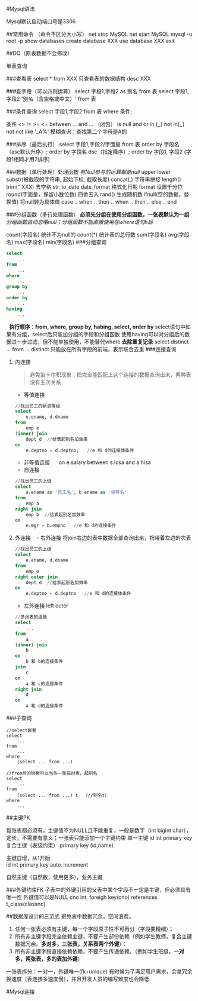 #Mysql语法

Mysql默认启动端口号是3306

##常用命令
（命令不区分大小写）
net stop MySQL
net start MySQL
mysql -u root -p
show databases
create database XXX
use database XXX
exit

##DQ（原表数据不会修改）

单表查询

###查看表
select * from XXX
只查看表的数据结构
desc XXX

###查字段（可以四则运算）
select 字段1,字段2 as 别名 from 表
select 字段1,字段2 '别名（含空格或中文）' from 表

###条件查询
select 字段1,字段2
from 表
where 条件;

条件
<> != >= <= between ... and ... （闭包）
is null
and or 
in (,,) not in(,,)
not not
like '_A%'  模糊查询：查找第二个字母是A的

###排序（最后执行）
select 字段1,字段2/字面量
from 表
order by 字段名 （asc默认升序）;
order by 字段名 dsc（指定降序）;
order by 字段1, 字段2 (字段1相同才用2排序)

###数据（单行处理）处理函数
*有Null参与的运算都是null*
upper lower
substr(被截取的字符串, 起始下标, 截取长度)
concat(,) 字符串拼接
length()
trim(" XXX) 去空格
str_to_date
date_format 格式化日期
format 设置千分位
round(字面量，保留小数位数) 四舍五入
rand() 生成随机数
ifnull(空的数据，替换值) 将null转为具体值
case .. when .. then .. when .. then .. else .. end 

###分组函数（多行处理函数）
**必须先分组在使用分组函数，一张表默认为一组**
*分组函数自动忽略null；分组函数不能直接使用在where语句h后*

count(字段名) 统计不为null的  count(*) 统计表的总行数
sum(字段名)
avg(字段名)
max(字段名)
min(字段名)
###分组查询
```sql
select
    ...
from
    ...
where
    ... 
group by
    ...
order by
    ...
having
    ...
```
 
**执行顺序：from, where, group by, habing, select, order by**
select语句中如果有分组，select后只能加分组的字段和分组函数
使用having可以对分组后的数据进一步过滤，但不能单独使用，不能替代where
**去除重复记录**
select distinct ... from ...
distinct 只能放在所有字段的前端，表示联合去重
###连接查询
1. 内连接
   >避免笛卡尔积现象；把完全能匹配上这个连接的数据查询出来，两种表没有主次关系

    - 等值连接
    ```sql
    //找出员工的薪资等级
    select
        e.ename, d.dname
    from
        emp e
    (inner) join
        dept d  //给表起别名加效率
    on
        e.deptno = d.deptno;   //e 和 d的连接体条件
    ```

    - 非等值连接
     on e.salary between s.losa and a.hisa
   - 自连接
    ```sql
    //找出员工的上级
    select
        a.ename as '员工名', b.ename as '领导名'
    from
        emp a
    right join
        emp b  //给表起别名加效率
    on
        e.mgr = b.empno   //e 和 d的连接条件
    ```

1. 外连接
   - 右外连接 将join右边的表中数据全部查询出来，捎带着左边的次表
    ```sql
    //找出员工的上级
    select
        e.ename, d.dname
    from
        emp e
    right outer join
        dept d  //给表起别名加效率
    on
        e.deptno = d.deptno   //e 和 d的连接体条件
    ```
    - 左外连接 left outer
    ```sql
    //多张表的连接
    select
        ...
    from
        a
    (inner) join
        b
    on
        b 和 b的连接条件
    join
        c
    on
        a 和 c的连接条件
    right join
        d
    on
        a 和 d的连接条件
    ```

###子查询
```
//select嵌套
select
    ...
from
    ...
where
    (select ... from ...)

```

```
//from后的嵌套可以当作一张临时表，起别名
select
    ...
from
    (select ... from ...) t  （//别名t）
where
    ...

```


##主键PK

每张表都必须有，主键值不为NULL且不能重复，一般是数字（int bigint char），定长，不需要有意义；一张表只能添加一个主键约束
单一主键
id int primary key
复合主键（表级约束）
primary key (id,name)

主键自增，从1开始                   
id int primary key auto_increment

自然主键（自然数，使用更多），业务主键

###外键约束FK
子表中的外键引用的父表中某个字段不一定是主键，但必须具有唯一性
外键值可以是NULL
cno int,
foreigh key(cno) references t_class(classno)

##数据库设计的三范式
避免表中数据冗余，空间浪费。
1. 任何一张表必须有主键，每一个字段原子性不可再分（字段要精细）；
2. 所有非主键字段完全依赖主键，不要产生部份依赖（例如学生教师，复合主键数据冗余。**多对多，三张表，关系表两个外键**）；
3. 所有非主键字段直接依赖依赖，不要产生传递依赖。（例如学生班级。**一对多，两张表，多的表加外键**）

一张表拆分：一对一，外键唯一(fk+unique)
有时候为了满足用户需求，会拿冗余换速度（表连接多速度慢），并且开发人员的编写难度也会降低

#Mysql连接
